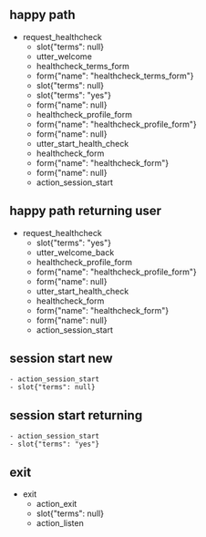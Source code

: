 ## happy path
* request_healthcheck
    - slot{"terms": null}
    - utter_welcome
    - healthcheck_terms_form
    - form{"name": "healthcheck_terms_form"}
    - slot{"terms": null}
    - slot{"terms": "yes"}
    - form{"name": null}
    - healthcheck_profile_form
    - form{"name": "healthcheck_profile_form"}
    - form{"name": null}
    - utter_start_health_check
    - healthcheck_form
    - form{"name": "healthcheck_form"}
    - form{"name": null}
    - action_session_start

## happy path returning user
* request_healthcheck
    - slot{"terms": "yes"}
    - utter_welcome_back
    - healthcheck_profile_form
    - form{"name": "healthcheck_profile_form"}
    - form{"name": null}
    - utter_start_health_check
    - healthcheck_form
    - form{"name": "healthcheck_form"}
    - form{"name": null}
    - action_session_start

## session start new
    - action_session_start
    - slot{"terms": null}

## session start returning
    - action_session_start
    - slot{"terms": "yes"}

## exit
* exit
    - action_exit
    - slot{"terms": null}
    - action_listen
